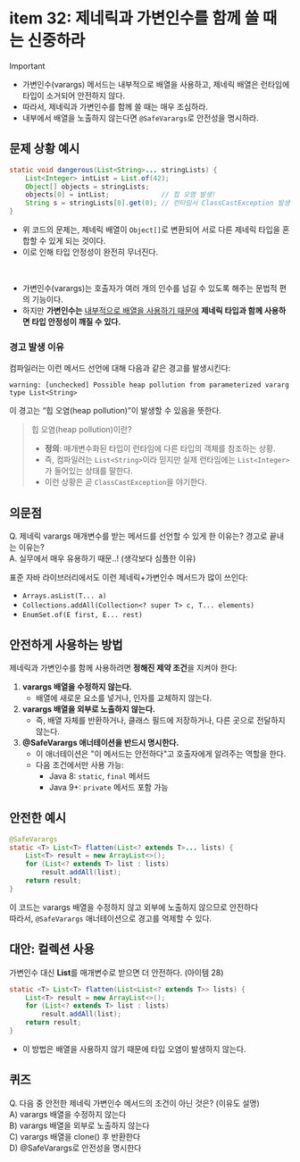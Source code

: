 # item 32: 제네릭과 가변인수를 함께 쓸 때는 신중하라

> [!IMPORTANT]
> - 가변인수(varargs) 메서드는 내부적으로 배열을 사용하고, 제네릭 배열은 런타임에 타입이 소거되어 안전하지 않다.
> - 따라서, 제네릭과 가변인수를 함께 쓸 때는 매우 조심하라.
> - 내부에서 배열을 노출하지 않는다면 `@SafeVarargs`로 안전성을 명시하라.


## 문제 상황 예시
```java
static void dangerous(List<String>... stringLists) {
    List<Integer> intList = List.of(42);
    Object[] objects = stringLists;
    objects[0] = intList;             // 힙 오염 발생!
    String s = stringLists[0].get(0); // 런타임시 ClassCastException 발생 -> 보이지 않는 형변환이 숨어있어서
}
```
- 위 코드의 문제는, 제네릭 배열이 `Object[]`로 변환되어 서로 다른 제네릭 타입을 혼합할 수 있게 되는 것이다.  
- 이로 인해 타입 안정성이 완전히 무너진다.

<br>

- 가변인수(varargs)는 호출자가 여러 개의 인수를 넘길 수 있도록 해주는 문법적 편의 기능이다.  
- 하지만 **가변인수는** <u>내부적으로 배열을 사용하기 때문에</u> **제네릭 타입과 함께 사용하면 타입 안정성이 깨질 수 있다.**

### 경고 발생 이유
컴파일러는 이런 메서드 선언에 대해 다음과 같은 경고를 발생시킨다:
```
warning: [unchecked] Possible heap pollution from parameterized vararg type List<String>
```
이 경고는 “힙 오염(heap pollution)”이 발생할 수 있음을 뜻한다.

> 힙 오염(heap pollution)이란?
> - **정의**: 매개변수화된 타입이 런타임에 다른 타입의 객체를 참조하는 상황.
> - 즉, 컴파일러는 `List<String>`이라 믿지만 실제 런타임에는 `List<Integer>`가 들어있는 상태를 말한다.
> - 이런 상황은 곧 `ClassCastException`을 야기한다.

## 의문점
Q. 제네릭 varargs 매개변수를 받는 메서드를 선언할 수 있게 한 이유는? 경고로 끝내는 이유는?  
A. 실무에서 매우 유용하기 때문..! (생각보다 심플한 이유)

표준 자바 라이브러리에서도 이런 제네릭+가변인수 메서드가 많이 쓰인다:
- `Arrays.asList(T... a)`
- `Collections.addAll(Collection<? super T> c, T... elements)`
- `EnumSet.of(E first, E... rest)`


## 안전하게 사용하는 방법

제네릭과 가변인수를 함께 사용하려면 **정해진 제약 조건**을 지켜야 한다:

1. **varargs 배열을 수정하지 않는다.**
   - 배열에 새로운 요소를 넣거나, 인자를 교체하지 않는다.
2. **varargs 배열을 외부로 노출하지 않는다.**
   - 즉, 배열 자체를 반환하거나, 클래스 필드에 저장하거나, 다른 곳으로 전달하지 않는다.
3. **@SafeVarargs 애너테이션을 반드시 명시한다.**
   - 이 애너테이션은 "이 메서드는 안전하다"고 호출자에게 알려주는 역할을 한다.
   - 다음 조건에서만 사용 가능:
     - Java 8: `static`, `final` 메서드
     - Java 9+: `private` 메서드 포함 가능

## 안전한 예시

```java
@SafeVarargs
static <T> List<T> flatten(List<? extends T>... lists) {
    List<T> result = new ArrayList<>();
    for (List<? extends T> list : lists)
        result.addAll(list);
    return result;
}
```

이 코드는 varargs 배열을 수정하지 않고 외부에 노출하지 않으므로 안전하다    
따라서, `@SafeVarargs` 애너테이션으로 경고를 억제할 수 있다.



## 대안: 컬렉션 사용

가변인수 대신 **List**를 매개변수로 받으면 더 안전하다. (아이템 28)

```java
static <T> List<T> flatten(List<List<? extends T>> lists) {
    List<T> result = new ArrayList<>();
    for (List<? extends T> list : lists)
        result.addAll(list);
    return result;
}
```

- 이 방법은 배열을 사용하지 않기 때문에 타입 오염이 발생하지 않는다.

## 퀴즈
Q. 다음 중 안전한 제네릭 가변인수 메서드의 조건이 아닌 것은? (이유도 설명)  
A) varargs 배열을 수정하지 않는다  
B) varargs 배열을 외부로 노출하지 않는다  
C) varargs 배열을 clone() 후 반환한다  
D) @SafeVarargs로 안전성을 명시한다  

